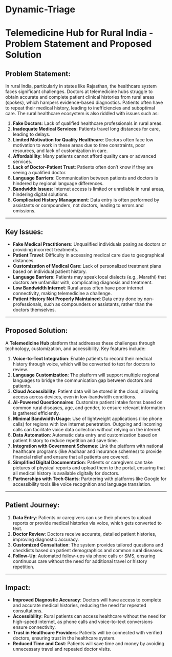 
# Dynamic-Triage
# Telemedicine Hub for Rural India - Problem Statement and Proposed Solution

## Problem Statement:
In rural India, particularly in states like Rajasthan, the healthcare system faces significant challenges. Doctors at telemedicine hubs struggle to obtain accurate and complete patient clinical histories from rural areas (spokes), which hampers evidence-based diagnostics. Patients often have to repeat their medical history, leading to inefficiencies and suboptimal care. The rural healthcare ecosystem is also riddled with issues such as:

1. **Fake Doctors**: Lack of qualified healthcare professionals in rural areas.
2. **Inadequate Medical Services**: Patients travel long distances for care, leading to delays.
3. **Limited Motivation for Quality Healthcare**: Doctors often face low motivation to work in these areas due to time constraints, poor resources, and lack of customization in care.
4. **Affordability**: Many patients cannot afford quality care or advanced services.
5. **Lack of Doctor-Patient Trust**: Patients often don’t know if they are seeing a qualified doctor.
6. **Language Barriers**: Communication between patients and doctors is hindered by regional language differences.
7. **Bandwidth Issues**: Internet access is limited or unreliable in rural areas, hindering digital solutions.
8. **Complicated History Management**: Data entry is often performed by assistants or compounders, not doctors, leading to errors and omissions.

---

## Key Issues:
- **Fake Medical Practitioners**: Unqualified individuals posing as doctors or providing incorrect treatments.
- **Patient Travel**: Difficulty in accessing medical care due to geographical distances.
- **Customization of Medical Care**: Lack of personalized treatment plans based on individual patient history.
- **Language Barriers**: Patients may speak local dialects (e.g., Marathi) that doctors are unfamiliar with, complicating diagnosis and treatment.
- **Low Bandwidth Internet**: Rural areas often have poor internet connectivity, making telemedicine a challenge.
- **Patient History Not Properly Maintained**: Data entry done by non-professionals, such as compounders or assistants, rather than the doctors themselves.

---

## Proposed Solution:
A **Telemedicine Hub** platform that addresses these challenges through technology, customization, and accessibility. Key features include:

1. **Voice-to-Text Integration**: Enable patients to record their medical history through voice, which will be converted to text for doctors to review.
2. **Language Customization**: The platform will support multiple regional languages to bridge the communication gap between doctors and patients.
3. **Cloud Accessibility**: Patient data will be stored in the cloud, allowing access across devices, even in low-bandwidth conditions.
4. **AI-Powered Questionnaires**: Customize patient intake forms based on common rural diseases, age, and gender, to ensure relevant information is gathered efficiently.
5. **Minimal Bandwidth Usage**: Use of lightweight applications (like phone calls) for regions with low internet penetration. Outgoing and incoming calls can facilitate voice data collection without relying on the internet.
6. **Data Automation**: Automatic data entry and customization based on patient history to reduce repetition and save time.
7. **Integration with Government Schemes**: Link the platform with national healthcare programs (like Aadhaar and insurance schemes) to provide financial relief and ensure that all patients are covered.
8. **Simplified Digital Documentation**: Patients or caregivers can take pictures of physical reports and upload them to the portal, ensuring that all medical history is available digitally for doctors.
9. **Partnerships with Tech Giants**: Partnering with platforms like Google for accessibility tools like voice recognition and language translation.

---

## Patient Journey:
1. **Data Entry**: Patients or caregivers can use their phones to upload reports or provide medical histories via voice, which gets converted to text.
2. **Doctor Review**: Doctors receive accurate, detailed patient histories, improving diagnostic accuracy.
3. **Customized Consultation**: The system provides tailored questions and checklists based on patient demographics and common rural diseases.
4. **Follow-Up**: Automated follow-ups via phone calls or SMS, ensuring continuous care without the need for additional travel or history repetition.

---

## Impact:
- **Improved Diagnostic Accuracy**: Doctors will have access to complete and accurate medical histories, reducing the need for repeated consultations.
- **Accessibility**: Rural patients can access healthcare without the need for high-speed internet, as phone calls and voice-to-text conversions ensure connectivity.
- **Trust in Healthcare Providers**: Patients will be connected with verified doctors, ensuring trust in the healthcare system.
- **Reduced Time and Cost**: Patients will save time and money by avoiding unnecessary travel and repeated doctor visits.

